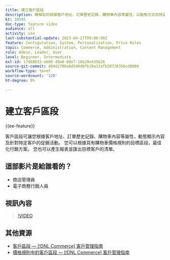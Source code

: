 ```yaml
---
title: 建立客戶區段
description: 瞭解如何根據客戶地址、訂單歷史記錄、購物車內容等屬性，以動態方式向特定客戶顯示內容和促銷活動。
kt: 10545
doc-type: feature video
audience: all
activity: use
last-substantial-update: 2023-04-27T00:00:00Z
feature: Configuration, System, Personalization, Price Rules
topic: Commerce, Administration, Content Management
role: Admin, Leader, User
level: Beginner, Intermediate
exl-id: 17d68833-eb86-49a8-80e7-16b20e435626
source-git-commit: 404d2708a6d540d6fb19a33afb20726356cd8000
workflow-type: tm+mt
source-wordcount: '120'
ht-degree: 0%

---
```


# 建立客戶區段

{{ee-feature}}

客戶區段可讓您根據客戶地址、訂單歷史記錄、購物車內容等屬性，動態顯示內容及針對特定客戶的促銷活動。 您可以根據具有購物車價格規則的目標區段，最佳化行銷方案。 您也可以產生報表並匯出目標客戶的清單。

## 這部影片是給誰看的？

- 商店管理員
- 電子商務行銷人員

## 視訊內容

>[!VIDEO](https://video.tv.adobe.com/v/343659?quality=12&learn=on)

## 其他資源

- [客戶區段 —  [!DNL Commerce] 客戶管理指南](https://experienceleague.adobe.com/docs/commerce-admin/customers/customers-menu/customer-segments.html)
- [價格規則中的客戶區段 —  [!DNL Commerce] 客戶管理指南](https://experienceleague.adobe.com/docs/commerce-admin/customers/segments/customer-segment-price-rule.html)
